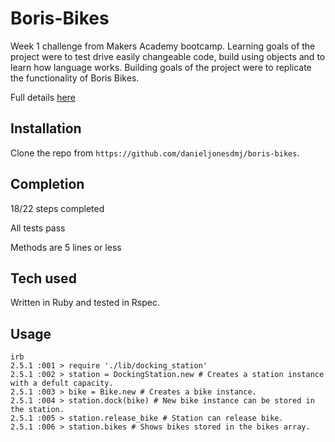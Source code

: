# Boris-Bikes

Week 1 challenge from Makers Academy bootcamp. Learning goals of the project were to test drive easily changeable code, build using objects and to learn how language works. Building goals of the project were to replicate the functionality of Boris Bikes.

Full details [here](https://github.com/makersacademy/course/tree/master/boris_bikes)

## Installation

Clone the repo from `https://github.com/danieljonesdmj/boris-bikes`.

## Completion 

18/22 steps completed

All tests pass

Methods are 5 lines or less

## Tech used

Written in Ruby and tested in Rspec.

## Usage 

```
irb
2.5.1 :001 > require './lib/docking_station'
2.5.1 :002 > station = DockingStation.new # Creates a station instance with a defult capacity.
2.5.1 :003 > bike = Bike.new # Creates a bike instance.
2.5.1 :004 > station.dock(bike) # New bike instance can be stored in the station.
2.5.1 :005 > station.release_bike # Station can release bike.
2.5.1 :006 > station.bikes # Shows bikes stored in the bikes array.
```


